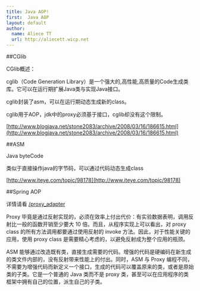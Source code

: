 ```yaml
---
title: Java AOP!
first:  Java AOP
layout: default
author:
  name: Aliece TT
  url: http://aliecett.wicp.net
---
```


##CGlib

CGlib概述：

cglib（Code Generation Library）是一个强大的,高性能,高质量的Code生成类库。它可以在运行期扩展Java类与实现Java接口。

cglib封装了asm，可以在运行期动态生成新的class。

cglib用于AOP，jdk中的proxy必须基于接口，cglib却没有这个限制。

[http://www.blogjava.net/stone2083/archive/2008/03/16/186615.html](http://www.blogjava.net/stone2083/archive/2008/03/16/186615.html)

##ASM

Java byteCode

类似于直接操作java的字节码，可以通过代码动态生成class

[http://www.iteye.com/topic/98178](http://www.iteye.com/topic/98178)

##Spring AOP

详情请看
[/proxy_adapter](/proxy_adapter)

Proxy 毕竟是通过反射实现的，必须在效率上付出代价：有实验数据表明，调用反射比一般的函数开销至少要大 10 倍。而且，从程序实现上可以看出，对 proxy class 的所有方法调用都要通过使用反射的 invoke 方法。因此，对于性能关键的应用，使用 proxy class 是需要精心考虑的，以避免反射成为整个应用的瓶颈。

ASM 能够通过改造既有类，直接生成需要的代码。增强的代码是硬编码在新生成的类文件内部的，没有反射带来性能上的付出。同时，ASM 与 Proxy 编程不同，不需要为增强代码而新定义一个接口，生成的代码可以覆盖原来的类，或者是原始类的子类。它是一个普通的 Java 类而不是 proxy 类，甚至可以在应用程序的类框架中拥有自己的位置，派生自己的子类。

